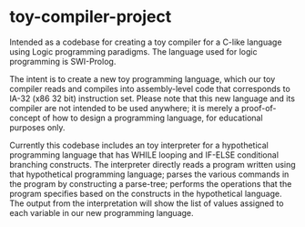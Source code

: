 # toy-compiler-project
Intended as a codebase for creating a toy compiler for a C-like language using Logic programming paradigms. The language used for logic programming is SWI-Prolog. 

The intent is to create a new toy programming language, which our toy compiler reads and compiles into assembly-level code that corresponds to IA-32 (x86 32 bit) instruction set. Please note that this new language and its compiler are not intended to be used anywhere; it is merely a proof-of-concept of how to design a programming language, for educational purposes only.

Currently this codebase includes an toy interpreter for a hypothetical programming language that has WHILE looping and IF-ELSE conditional branching constructs. The interpreter directly reads a program written using that hypothetical programming language; parses the various commands in the program by constructing a parse-tree; performs the operations that the program specifies based on the constructs in the hypothetical language. The output from the interpretation will show the list of values assigned to each variable in our new programming language.
